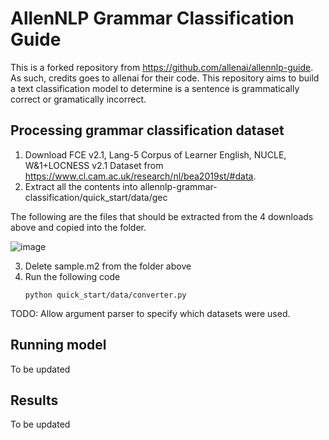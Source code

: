 # AllenNLP Grammar Classification Guide

This is a forked repository from https://github.com/allenai/allennlp-guide. As such, credits goes to allenai for their code. 
This repository aims to build a text classification model to determine is a sentence is grammatically correct or gramatically incorrect.


## Processing grammar classification dataset

1. Download FCE v2.1, Lang-5 Corpus of Learner English, NUCLE, W&1+LOCNESS v2.1 Dataset from https://www.cl.cam.ac.uk/research/nl/bea2019st/#data.
2. Extract all the contents into allennlp-grammar-classification/quick_start/data/gec


The following are the files that should be extracted from the 4 downloads above and copied into the folder. 

![image](https://user-images.githubusercontent.com/68331483/141755687-a4b163f6-eab9-436a-a817-bef260322d07.png)

3. Delete sample.m2 from the folder above
4. Run the following code
   ```
   python quick_start/data/converter.py
   ```

TODO: Allow argument parser to specify which datasets were used.




## Running model

To be updated

## Results 

To be updated
